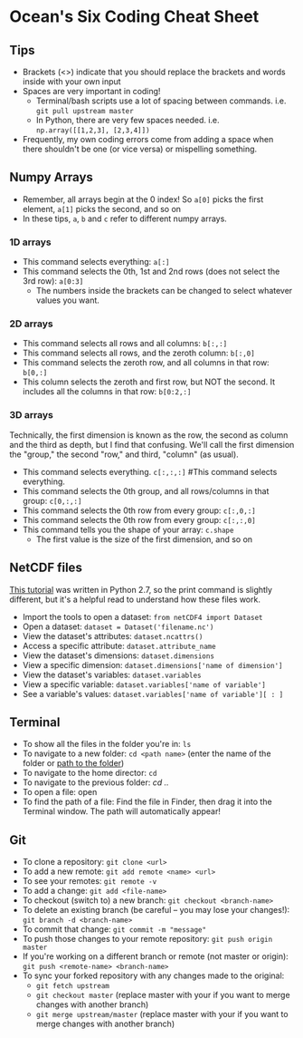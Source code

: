 # Ocean's Six Coding Cheat Sheet

## Tips
- Brackets (<>) indicate that you should replace the brackets and words inside with your own input
- Spaces are very important in coding! 
  - Terminal/bash scripts use a lot of spacing between commands. i.e. `git pull upstream master`
  - In Python, there are very few spaces needed. i.e. `np.array([[1,2,3], [2,3,4]])`
- Frequently, my own coding errors come from adding a space when there shouldn't be one (or vice versa) or mispelling something.
  
## Numpy Arrays
- Remember, all arrays begin at the 0 index! So `a[0]` picks the first element, `a[1]` picks the second, and so on
- In these tips, `a`, `b` and `c` refer to different numpy arrays.
### 1D arrays
- This command selects everything: `a[:]`
- This command selects the 0th, 1st and 2nd rows (does not select the 3rd row): `a[0:3]`
  - The numbers inside the brackets can be changed to select whatever values you want.
### 2D arrays
- This command selects all rows and all columns: `b[:,:]`
- This command selects all rows, and the zeroth column: `b[:,0]`
- This command selects the zeroth row, and all columns in that row: `b[0,:]`
- This column selects the zeroth and first row, but NOT the second. It includes all the columns in that row: `b[0:2,:]` 
### 3D arrays
Technically, the first dimension is known as the row, the second as column and the third as depth, but I find that confusing. We'll call the first dimension the "group," the second "row," and third, "column" (as usual).
- This command selects everything. `c[:,:,:]` #This command selects everything.
- This command selects the 0th group, and all rows/columns in that group: `c[0,:,:]`
- This command selects the 0th row from every group: `c[:,0,:]`
- This command selects the 0th row from every group: `c[:,:,0]`
- This command tells you the shape of your array: `c.shape`
  - The first value is the size of the first dimension, and so on

## NetCDF files
[This tutorial](http://www.ceda.ac.uk/static/media/uploads/ncas-reading-2015/10_read_netcdf_python.pdf) was written in Python 2.7, so the print command is slightly different, but it's a helpful read to understand how these files work.
- Import the tools to open a dataset: `from netCDF4 import Dataset`
- Open a dataset: `dataset = Dataset('filename.nc')`
- View the dataset's attributes: `dataset.ncattrs()`
- Access a specific attribute: `dataset.attribute_name`
- View the dataset's dimensions: `dataset.dimensions`
- View a specific dimension: `dataset.dimensions['name of dimension']`
- View the dataset's variables: `dataset.variables`
- View a specific variable: `dataset.variables['name of variable']`
- See a variable's values: `dataset.variables['name of variable'][ : ]`


## Terminal
- To show all the files in the folder you're in: `ls`
- To navigate to a new folder: `cd <path name>` (enter the name of the folder or [path to the folder](http://www.mactips.info/2011/11/how-to-read-and-write-a-filepath))
- To navigate to the home director: `cd `
- To navigate to the previous folder: *cd ..*
- To open a file: open <file name>
- To find the path of a file: Find the file in Finder, then drag it into the Terminal window. The path will automatically appear!


## Git
- To clone a repository: `git clone <url>`
- To add a new remote: `git add remote <name> <url>`
- To see your remotes: `git remote -v`
- To add a change: `git add <file-name>`
- To checkout (switch to) a new branch: `git checkout <branch-name>`
- To delete an existing branch (be careful – you may lose your changes!): `git branch -d <branch-name>`
- To commit that change: `git commit -m "message"`
- To push those changes to your remote repository: `git push origin master`
- If you're working on a different branch or remote (not master or origin): `git push <remote-name> <branch-name>`
- To sync your forked repository with any changes made to the original: 
    - `git fetch upstream`
    - `git checkout master` (replace master with your <branch-name> if you want to merge changes with another branch)
    - `git merge upstream/master` (replace master with your <branch-name> if you want to merge changes with another branch)
